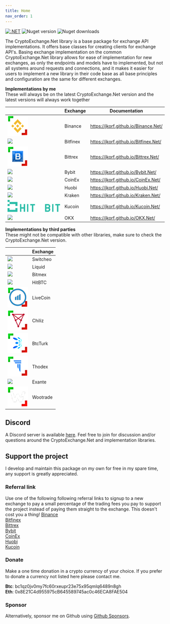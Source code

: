 ```yaml
---
title: Home
nav_order: 1
---
```


[![.NET](https://github.com/JKorf/CryptoExchange.Net/actions/workflows/dotnet.yml/badge.svg?branch=master)](https://github.com/JKorf/CryptoExchange.Net/actions/workflows/dotnet.yml) ![Nuget version](https://img.shields.io/nuget/v/CryptoExchange.Net.svg)  ![Nuget downloads](https://img.shields.io/nuget/dt/CryptoExchange.Net.svg)

The CryptoExchange.Net library is a base package for exchange API implementations. It offers base classes for creating clients for exchange API's. Basing exchange implementation on the common CryptoExchange.Net library allows for ease of implementation for new exchanges, as only the endpoints and models have to implemented, but not all systems around requests and connections, and it makes it easier for users to implement a new library in their code base as all base principles and configuration are the same for different exchanges.

**Implementations by me**  
These will always be on the latest CryptoExchange.Net version and the latest versions will always work together  

||Exchange|Documentation|
|-|-|-|
|<a href="https://github.com/JKorf/Binance.Net"><img src="https://github.com/JKorf/Binance.Net/blob/master/Binance.Net/Icon/icon.png?raw=true"></a>|Binance|https://jkorf.github.io/Binance.Net/|
|<a href="https://github.com/JKorf/Bitfinex.Net"><img src="https://github.com/JKorf/Bitfinex.Net/blob/master/Bitfinex.Net/Icon/icon.png?raw=true"></a>|Bitfinex|https://jkorf.github.io/Bitfinex.Net/|
|<a href="https://github.com/JKorf/Bittrex.Net"><img src="https://github.com/JKorf/Bittrex.Net/blob/master/Bittrex.Net/Icon/icon.png?raw=true"></a>|Bittrex|https://jkorf.github.io/Bittrex.Net/|
|<a href="https://github.com/JKorf/Bybit.Net"><img src="https://github.com/JKorf/Bybit.Net/blob/main/ByBit.Net/Icon/icon.png?raw=true"></a>|Bybit|https://jkorf.github.io/Bybit.Net/|
|<a href="https://github.com/JKorf/CoinEx.Net"><img src="https://github.com/JKorf/CoinEx.Net/blob/master/CoinEx.Net/Icon/icon.png?raw=true"></a>|CoinEx|https://jkorf.github.io/CoinEx.Net/|
|<a href="https://github.com/JKorf/Huobi.Net"><img src="https://github.com/JKorf/Huobi.Net/blob/master/Huobi.Net/Icon/icon.png?raw=true"></a>|Huobi|https://jkorf.github.io/Huobi.Net/|
|<a href="https://github.com/JKorf/Kraken.Net"><img src="https://github.com/JKorf/Kraken.Net/blob/master/Kraken.Net/Icon/icon.png?raw=true"></a>|Kraken|https://jkorf.github.io/Kraken.Net/|
|<a href="https://github.com/JKorf/Kucoin.Net"><img src="https://github.com/JKorf/Kucoin.Net/blob/master/Kucoin.Net/Icon/icon.png?raw=true"></a>|Kucoin|https://jkorf.github.io/Kucoin.Net/|
|<a href="https://github.com/JKorf/OKX.Net"><img src="https://github.com/JKorf/OKX.Net/blob/358d31f58d8ee51fc234bff1940878a8d0ce5676/Okex.Net/Icon/icon.png"></a>|OKX|https://jkorf.github.io/OKX.Net/|

**Implementations by third parties**  
These might not be compatible with other libraries, make sure to check the CryptoExchange.Net version.  

||Exchange|
|-|-|
|<a href="https://github.com/Zaliro/Switcheo.Net"><img src="https://github.com/Zaliro/Switcheo.Net/blob/master/Resources/switcheo-coin.png?raw=true"></a>|Switcheo|
|<a href="https://github.com/ridicoulous/LiquidQuoine.Net"><img src="https://github.com/ridicoulous/LiquidQuoine.Net/blob/master/Resources/icon.png?raw=true"></a>|Liquid|
|<a href="https://github.com/ridicoulous/Bitmex.Net"><img src="https://github.com/ridicoulous/Bitmex.Net/blob/master/Bitmex.Net/Icon/icon.png?raw=true"></a>|Bitmex|
|<a href="https://github.com/intelligences/HitBTC.Net"><img src="https://github.com/intelligences/HitBTC.Net/blob/master/src/HitBTC.Net/Icon/icon.png?raw=true"></a>|HitBTC|
|<a href="https://github.com/EricGarnier/LiveCoin.Net"><img src="https://github.com/EricGarnier/LiveCoin.Net/blob/master/LiveCoin.Net/Icon/icon.png?raw=true"></a>|LiveCoin|
|<a href="https://github.com/burakoner/Chiliz.Net"><img src="https://github.com/burakoner/Chiliz.Net/blob/master/Chiliz.Net/Icon/icon.png?raw=true"></a>|Chiliz|
|<a href="https://github.com/burakoner/BtcTurk.Net"><img src="https://github.com/burakoner/BtcTurk.Net/blob/master/BtcTurk.Net/Icon/icon.png?raw=true"></a>|BtcTurk|
|<a href="https://github.com/burakoner/Thodex.Net"><img src="https://github.com/burakoner/Thodex.Net/blob/master/Thodex.Net/Icon/icon.png?raw=true"></a>|Thodex|
|<a href="https://github.com/d-ugarov/Exante.Net"><img src="https://github.com/d-ugarov/Exante.Net/blob/master/Exante.Net/Icon/icon.png?raw=true"></a>|Exante|
|<a href="https://github.com/rodrigobelo/wootrade-dotnet"><img src="https://github.com/rodrigobelo/wootrade-dotnet/blob/main/wootrade-dotnet-icon.png?raw=true"></a>|Wootrade|

## Discord
A Discord server is available [here](https://discord.gg/MSpeEtSY8t). Feel free to join for discussion and/or questions around the CryptoExchange.Net and implementation libraries.

## Support the project
I develop and maintain this package on my own for free in my spare time, any support is greatly appreciated.

### Referral link
Use one of the following following referral links to signup to a new exchange to pay a small percentage of the trading fees you pay to support the project instead of paying them straight to the exchange. This doesn't cost you a thing!
[Binance](https://accounts.binance.com/en/register?ref=10153680)  
[Bitfinex](https://www.bitfinex.com/sign-up?refcode=kCCe-CNBO)  
[Bittrex](https://bittrex.com/discover/join?referralCode=TST-DJM-CSX)  
[Bybit](https://partner.bybit.com/b/jkorf)  
[CoinEx](https://www.coinex.com/register?refer_code=hd6gn)  
[Huobi](https://www.huobi.com/en-us/v/register/double-invite/?inviter_id=11343840&invite_code=fxp93)  
[Kucoin](https://www.kucoin.com/ucenter/signup?rcode=RguMux)  

### Donate
Make a one time donation in a crypto currency of your choice. If you prefer to donate a currency not listed here please contact me.

**Btc**:  bc1qz0jv0my7fc60rxeupr23e75x95qmlq6489n8gh  
**Eth**:  0x8E21C4d955975cB645589745ac0c46ECA8FAE504  

### Sponsor
Alternatively, sponsor me on Github using [Github Sponsors](https://github.com/sponsors/JKorf). 